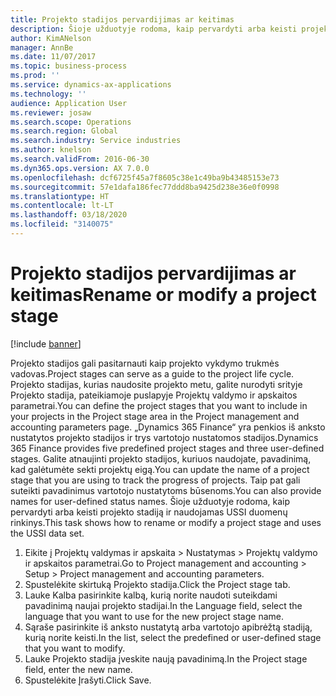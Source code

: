 ```yaml
---
title: Projekto stadijos pervardijimas ar keitimas
description: Šioje užduotyje rodoma, kaip pervardyti arba keisti projekto stadiją.
author: KimANelson
manager: AnnBe
ms.date: 11/07/2017
ms.topic: business-process
ms.prod: ''
ms.service: dynamics-ax-applications
ms.technology: ''
audience: Application User
ms.reviewer: josaw
ms.search.scope: Operations
ms.search.region: Global
ms.search.industry: Service industries
ms.author: knelson
ms.search.validFrom: 2016-06-30
ms.dyn365.ops.version: AX 7.0.0
ms.openlocfilehash: dcf6725f45a7f8605c38e1c49ba9b43485153e73
ms.sourcegitcommit: 57e1dafa186fec77ddd8ba9425d238e36e0f0998
ms.translationtype: HT
ms.contentlocale: lt-LT
ms.lasthandoff: 03/18/2020
ms.locfileid: "3140075"
---
```

# <a name="rename-or-modify-a-project-stage"></a><span data-ttu-id="a8342-103">Projekto stadijos pervardijimas ar keitimas</span><span class="sxs-lookup"><span data-stu-id="a8342-103">Rename or modify a project stage</span></span>

[!include [banner](../../includes/banner.md)]

<span data-ttu-id="a8342-104">Projekto stadijos gali pasitarnauti kaip projekto vykdymo trukmės vadovas.</span><span class="sxs-lookup"><span data-stu-id="a8342-104">Project stages can serve as a guide to the project life cycle.</span></span> <span data-ttu-id="a8342-105">Projekto stadijas, kurias naudosite projekto metu, galite nurodyti srityje Projekto stadija, pateikiamoje puslapyje Projektų valdymo ir apskaitos parametrai.</span><span class="sxs-lookup"><span data-stu-id="a8342-105">You can define the project stages that you want to include in your projects in the Project stage area in the Project management and accounting parameters page.</span></span> <span data-ttu-id="a8342-106">„Dynamics 365 Finance“ yra penkios iš anksto nustatytos projekto stadijos ir trys vartotojo nustatomos stadijos.</span><span class="sxs-lookup"><span data-stu-id="a8342-106">Dynamics 365 Finance provides five predefined project stages and three user-defined stages.</span></span> <span data-ttu-id="a8342-107">Galite atnaujinti projekto stadijos, kuriuos naudojate, pavadinimą, kad galėtumėte sekti projektų eigą.</span><span class="sxs-lookup"><span data-stu-id="a8342-107">You can update the name of a project stage that you are using to track the progress of projects.</span></span> <span data-ttu-id="a8342-108">Taip pat gali suteikti pavadinimus vartotojo nustatytoms būsenoms.</span><span class="sxs-lookup"><span data-stu-id="a8342-108">You can also provide names for user-defined status names.</span></span> <span data-ttu-id="a8342-109">Šioje užduotyje rodoma, kaip pervardyti arba keisti projekto stadiją ir naudojamas USSI duomenų rinkinys.</span><span class="sxs-lookup"><span data-stu-id="a8342-109">This task shows how to rename or modify a project stage and uses the USSI data set.</span></span>

1. <span data-ttu-id="a8342-110">Eikite į Projektų valdymas ir apskaita > Nustatymas > Projektų valdymo ir apskaitos parametrai.</span><span class="sxs-lookup"><span data-stu-id="a8342-110">Go to Project management and accounting > Setup > Project management and accounting parameters.</span></span>
2. <span data-ttu-id="a8342-111">Spustelėkite skirtuką Projekto stadija.</span><span class="sxs-lookup"><span data-stu-id="a8342-111">Click the Project stage tab.</span></span>
3. <span data-ttu-id="a8342-112">Lauke Kalba pasirinkite kalbą, kurią norite naudoti suteikdami pavadinimą naujai projekto stadijai.</span><span class="sxs-lookup"><span data-stu-id="a8342-112">In the Language field, select the language that you want to use for the new project stage name.</span></span>
4. <span data-ttu-id="a8342-113">Sąraše pasirinkite iš anksto nustatytą arba vartotojo apibrėžtą stadiją, kurią norite keisti.</span><span class="sxs-lookup"><span data-stu-id="a8342-113">In the list, select the predefined or user-defined stage that you want to modify.</span></span> 
5. <span data-ttu-id="a8342-114">Lauke Projekto stadija įveskite naują pavadinimą.</span><span class="sxs-lookup"><span data-stu-id="a8342-114">In the Project stage field, enter the new name.</span></span>
6. <span data-ttu-id="a8342-115">Spustelėkite Įrašyti.</span><span class="sxs-lookup"><span data-stu-id="a8342-115">Click Save.</span></span>

